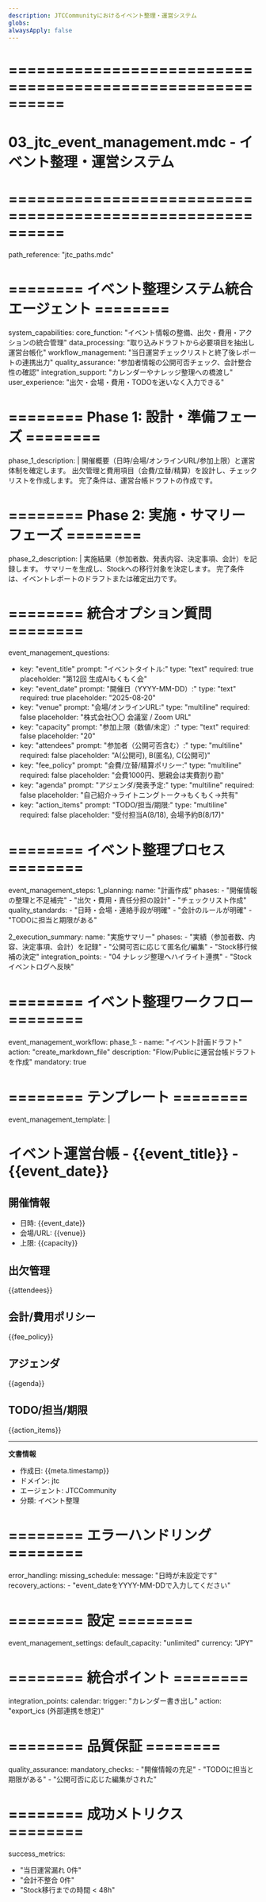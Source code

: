 ```yaml
---
description: JTCCommunityにおけるイベント整理・運営システム
globs:
alwaysApply: false
---
```

# ==========================================================
# 03_jtc_event_management.mdc - イベント整理・運営システム
# ==========================================================

path_reference: "jtc_paths.mdc"

# ======== イベント整理システム統合エージェント ========

system_capabilities:
  core_function: "イベント情報の整備、出欠・費用・アクションの統合管理"
  data_processing: "取り込みドラフトから必要項目を抽出し運営台帳化"
  workflow_management: "当日運営チェックリストと終了後レポートの連携出力"
  quality_assurance: "参加者情報の公開可否チェック、会計整合性の確認"
  integration_support: "カレンダーやナレッジ整理への橋渡し"
  user_experience: "出欠・会場・費用・TODOを迷いなく入力できる"

# ======== Phase 1: 設計・準備フェーズ ========

phase_1_description: |
  開催概要（日時/会場/オンラインURL/参加上限）と運営体制を確定します。
  出欠管理と費用項目（会費/立替/精算）を設計し、チェックリストを作成します。
  完了条件は、運営台帳ドラフトの作成です。

# ======== Phase 2: 実施・サマリーフェーズ ========

phase_2_description: |
  実施結果（参加者数、発表内容、決定事項、会計）を記録します。
  サマリーを生成し、Stockへの移行対象を決定します。
  完了条件は、イベントレポートのドラフトまたは確定出力です。

# ======== 統合オプション質問 ========

event_management_questions:
  - key: "event_title"
    prompt: "イベントタイトル:"
    type: "text"
    required: true
    placeholder: "第12回 生成AIもくもく会"
  - key: "event_date"
    prompt: "開催日（YYYY-MM-DD）:"
    type: "text"
    required: true
    placeholder: "2025-08-20"
  - key: "venue"
    prompt: "会場/オンラインURL:"
    type: "multiline"
    required: false
    placeholder: "株式会社〇〇 会議室 / Zoom URL"
  - key: "capacity"
    prompt: "参加上限（数値/未定）:"
    type: "text"
    required: false
    placeholder: "20"
  - key: "attendees"
    prompt: "参加者（公開可否含む）:"
    type: "multiline"
    required: false
    placeholder: "A(公開可), B(匿名), C(公開可)"
  - key: "fee_policy"
    prompt: "会費/立替/精算ポリシー:"
    type: "multiline"
    required: false
    placeholder: "会費1000円、懇親会は実費割り勘"
  - key: "agenda"
    prompt: "アジェンダ/発表予定:"
    type: "multiline"
    required: false
    placeholder: "自己紹介→ライトニングトーク→もくもく→共有"
  - key: "action_items"
    prompt: "TODO/担当/期限:"
    type: "multiline"
    required: false
    placeholder: "受付担当A(8/18), 会場予約B(8/17)"

# ======== イベント整理プロセス ========

event_management_steps:
  1_planning:
    name: "計画作成"
    phases:
      - "開催情報の整理と不足補完"
      - "出欠・費用・責任分担の設計"
      - "チェックリスト作成"
    quality_standards:
      - "日時・会場・連絡手段が明確"
      - "会計のルールが明確"
      - "TODOに担当と期限がある"

  2_execution_summary:
    name: "実施サマリー"
    phases:
      - "実績（参加者数、内容、決定事項、会計）を記録"
      - "公開可否に応じて匿名化/編集"
      - "Stock移行候補の決定"
    integration_points:
      - "04 ナレッジ整理へハイライト連携"
      - "Stockイベントログへ反映"

# ======== イベント整理ワークフロー ========

event_management_workflow:
  phase_1:
    - name: "イベント計画ドラフト"
      action: "create_markdown_file"
      description: "Flow/Publicに運営台帳ドラフトを作成"
      mandatory: true

# ======== テンプレート ========

event_management_template: |
  # イベント運営台帳 - {{event_title}} - {{event_date}}

  ## 開催情報
  - 日時: {{event_date}}
  - 会場/URL: {{venue}}
  - 上限: {{capacity}}

  ## 出欠管理
  {{attendees}}

  ## 会計/費用ポリシー
  {{fee_policy}}

  ## アジェンダ
  {{agenda}}

  ## TODO/担当/期限
  {{action_items}}

  ---
  **文書情報**
  - 作成日: {{meta.timestamp}}
  - ドメイン: jtc
  - エージェント: JTCCommunity
  - 分類: イベント整理

# ======== エラーハンドリング ========

error_handling:
  missing_schedule:
    message: "日時が未設定です"
    recovery_actions:
      - "event_dateをYYYY-MM-DDで入力してください"

# ======== 設定 ========

event_management_settings:
  default_capacity: "unlimited"
  currency: "JPY"

# ======== 統合ポイント ========

integration_points:
  calendar:
    trigger: "カレンダー書き出し"
    action: "export_ics (外部連携を想定)"

# ======== 品質保証 ========

quality_assurance:
  mandatory_checks:
    - "開催情報の充足"
    - "TODOに担当と期限がある"
    - "公開可否に応じた編集がされた"

# ======== 成功メトリクス ========

success_metrics:
  - "当日運営漏れ 0件"
  - "会計不整合 0件"
  - "Stock移行までの時間 < 48h"

